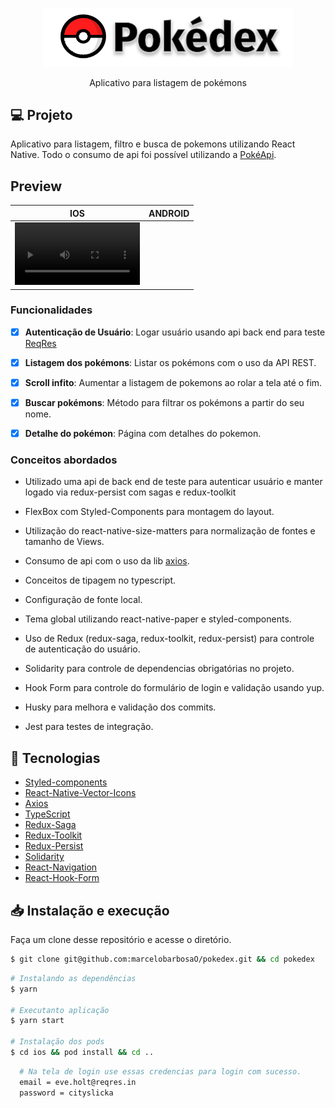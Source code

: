 <p align="center">
  <img alt="Pokedex logo" src=".github/logo.svg" width="400px" />
</p>

<p align="center" fontSize="60px">
  Aplicativo para listagem de pokémons
</p>

<p align="center">
</p>

## 💻   Projeto

Aplicativo para listagem, filtro e busca de pokemons utilizando React Native.
Todo o consumo de api foi possível utilizando a [PokéApi](https://pokeapi.co/).

## Preview
|IOS|ANDROID|
|:-------------:|:-------------:|
|<video src=".github/ios.mp4" width="200px"></video>||


### Funcionalidades

- [x] **Autenticação de Usuário**: Logar usuário usando api back end para teste [ReqRes](https://reqres.in/)

- [x] **Listagem dos pokémons**: Listar os pokémons com o uso da API REST.

- [x] **Scroll infito**: Aumentar a listagem de pokemons ao rolar a tela até o fim.

- [x] **Buscar pokémons**: Método para filtrar os pokémons a partir do seu nome.

- [x] **Detalhe do pokémon**: Página com detalhes do pokemon.

### Conceitos abordados

- Utilizado uma api de back end de teste para autenticar usuário e manter logado via redux-persist com sagas e redux-toolkit

- FlexBox com Styled-Components para montagem do layout.

- Utilização do react-native-size-matters para normalização de fontes e tamanho de Views.

- Consumo de api com o uso da lib [axios](https://github.com/axios/axios).

- Conceitos de tipagem no typescript.

- Configuração de fonte local.

- Tema global utilizando react-native-paper e styled-components.

- Uso de Redux (redux-saga, redux-toolkit, redux-persist) para controle de autenticação do usuário.

- Solidarity para controle de dependencias obrigatórias no projeto.

- Hook Form para controle do formulário de login e validação usando yup.

- Husky para melhora e validação dos commits.

- Jest para testes de integração.

## 🚀  Tecnologias

-  [Styled-components](https://www.styled-components.com/)
-  [React-Native-Vector-Icons](https://react-icons.netlify.com/)
-  [Axios](https://github.com/axios/axios)
-  [TypeScript](https://www.typescriptlang.org/)
-  [Redux-Saga](https://redux-saga.js.org/)
-  [Redux-Toolkit](https://redux-toolkit.js.org/)
-  [Redux-Persist](https://github.com/rt2zz/redux-persist)
-  [Solidarity](https://infinitered.github.io/solidarity/)
-  [React-Navigation](https://reactnavigation.org/)
-  [React-Hook-Form](https://react-hook-form.com/)

## 📥   Instalação e execução

Faça um clone desse repositório e acesse o diretório.

```bash
$ git clone git@github.com:marcelobarbosaO/pokedex.git && cd pokedex
```

```bash
# Instalando as dependências
$ yarn

# Executanto aplicação
$ yarn start

# Instalação dos pods
$ cd ios && pod install && cd ..

```

```bash
  # Na tela de login use essas credencias para login com sucesso.
  email = eve.holt@reqres.in
  password = cityslicka
```
